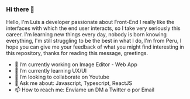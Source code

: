 ### Hi there 👋

Hello, I'm Luis a developer passionate about Front-End I really like the interfaces with which the end user interacts, so I take very seriously this career. I'm learning new things every day, nobody is born knowing everything, I'm still struggling to be the best in what I do, I'm from Peru, I hope you can give me your feedback of what you might find interesting in this repository, thanks for reading this message, greetings.

- 🔭 I’m currently working on Image Editor - Web App
- 🌱 I’m currently learning UX/UI
- 👯 I’m looking to collaborate on Youtube
- 💬 Ask me about: Javascript, Typescript, ReactJS
- 📫 How to reach me:  Envíame un DM a Twitter o por Email
